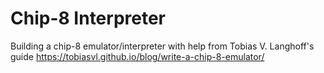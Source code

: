# Chip-8 Interpreter
Building a chip-8 emulator/interpreter with help from Tobias V. Langhoff's guide
https://tobiasvl.github.io/blog/write-a-chip-8-emulator/